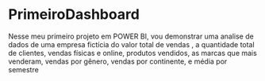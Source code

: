 # PrimeiroDashboard
Nesse meu primeiro projeto em POWER BI, vou demonstrar uma analise de dados de uma empresa fictícia do valor total de vendas , a quantidade total de clientes, vendas físicas e online, produtos vendidos, as marcas que mais venderam, vendas por gênero, vendas por continente, e média por semestre
